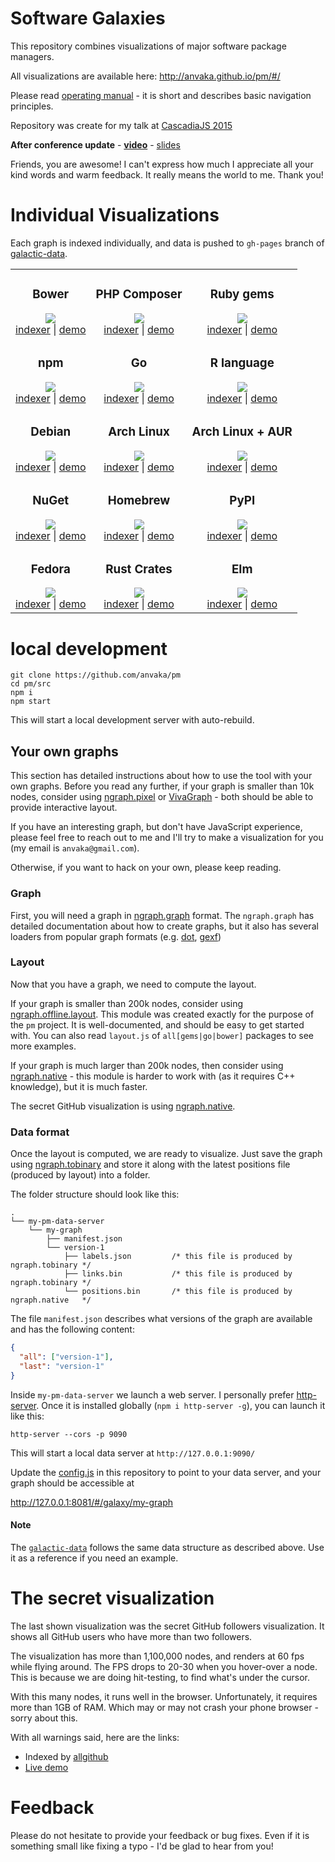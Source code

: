 # Software Galaxies

This repository combines visualizations of major software package managers.

All visualizations are available here: http://anvaka.github.io/pm/#/

Please read [operating manual](https://github.com/anvaka/pm/tree/master/about#software-galaxies-documentation) -
it is short and describes basic navigation principles.

Repository was create for my talk at [CascadiaJS 2015](http://2015.cascadiajs.com/browser/)

**After conference update** - [**video**](https://www.youtube.com/watch?v=vZ6Yhlxv7Os) -
[slides](http://anvaka.github.io/talks/cascadia2015/#/)

Friends, you are awesome! I can't express how much I appreciate all your
kind words and warm feedback. It really means the world to me. Thank you!

# Individual Visualizations

Each graph is indexed individually, and data is pushed to `gh-pages` branch
of [galactic-data](https://github.com/anvaka/galactic-data).

<table>
  <tbody>
    <tr>
      <td align="center">
        <h3>Bower</h3>
        <a href="http://anvaka.github.io/pm/#/galaxy/bower?l=1">
          <img src="https://raw.githubusercontent.com/wiki/anvaka/pm/images/bower_fly_first.png">
        </a><br />
        <a href="https://github.com/anvaka/allbower">indexer</a> |
        <a href="http://anvaka.github.io/pm/#/galaxy/bower?l=1">demo</a>
      </td>
      <td align="center">
        <h3>PHP Composer</h3>
        <a href="http://anvaka.github.io/pm/#/galaxy/composer?l=1">
          <img src="https://raw.githubusercontent.com/wiki/anvaka/pm/images/composer_fly_first.png">
        </a><br />
        <a href="https://github.com/anvaka/allcomposer">indexer</a> |
        <a href="http://anvaka.github.io/pm/#/galaxy/composer?l=1">demo</a>
      </td>
      <td align="center">
        <h3>Ruby gems</h3>
        <a href="http://anvaka.github.io/pm/#/galaxy/rubygems?l=1">
          <img src="https://raw.githubusercontent.com/wiki/anvaka/pm/images/ruby_fly_first.png">
        </a><br />
        <a href="https://github.com/anvaka/allgems">indexer</a> |
        <a href="http://anvaka.github.io/pm/#/galaxy/rubygems?l=1">demo</a>
      </td>
    </tr>
    <tr>
      <td align="center">
        <h3>npm</h3>
        <a href="http://anvaka.github.io/pm/#/galaxy/npm?l=1">
          <img src="https://raw.githubusercontent.com/wiki/anvaka/pm/images/npm_fly_first.png">
        </a><br />
        <a href="https://github.com/anvaka/allnpm">indexer</a> |
        <a href="http://anvaka.github.io/pm/#/galaxy/npm?l=1">demo</a>
      </td>
      <td align="center">
        <h3>Go</h3>
        <a href="http://anvaka.github.io/pm/#/galaxy/gosearch?l=1">
          <img src="https://raw.githubusercontent.com/wiki/anvaka/pm/images/go_fly_first.png">
        </a><br />
        <a href="https://github.com/anvaka/allgo">indexer</a> |
        <a href="http://anvaka.github.io/pm/#/galaxy/gosearch?l=1">demo</a>
      </td>
      <td align="center">
        <h3>R language</h3>
        <a href="http://anvaka.github.io/pm/#/galaxy/cran?cx=-2482&cy=-5685&cz=-291&lx=0.2264&ly=-0.6790&lz=0.4330&lw=0.5480&ml=200&s=2.75&l=1">
          <img src="https://raw.githubusercontent.com/wiki/anvaka/pm/images/cran_fly_first.png">
        </a><br />
        <a href="https://github.com/anvaka/allcran">indexer</a> |
        <a href="http://anvaka.github.io/pm/#/galaxy/cran?cx=-2482&cy=-5685&cz=-291&lx=0.2264&ly=-0.6790&lz=0.4330&lw=0.5480&ml=200&s=2.75&l=1">demo</a>
      </td>
    </tr>
    <tr>
      <td align="center">
        <h3>Debian</h3>
        <a href="https://anvaka.github.io/pm/#/galaxy/debian?cx=-201&cy=-6170&cz=-6841&lx=0.5676&ly=-0.7456&lz=0.2400&lw=0.2536&ml=150&s=1.75&l=1">
          <img src="https://raw.githubusercontent.com/wiki/anvaka/pm/images/debian_fly_first.png">
        </a><br />
        <a href="https://github.com/anvaka/alldebian">indexer</a> |
        <a href="https://anvaka.github.io/pm/#/galaxy/debian?cx=-201&cy=-6170&cz=-6841&lx=0.5676&ly=-0.7456&lz=0.2400&lw=0.2536&ml=150&s=1.75&l=1">demo</a>
      </td>
      <td align="center">
        <h3>Arch Linux</h3>
        <a href="https://anvaka.github.io/pm/#/galaxy/arch?cx=870&cy=-3968&cz=-2010&lx=0.7695&ly=-0.3554&lz=0.3109&lw=0.4299&ml=150&s=1.75&l=1&v=no-aur">
          <img src="https://raw.githubusercontent.com/wiki/anvaka/pm/images/archlinux_fly_first.png">
        </a><br />
        <a href="https://github.com/phiresky/crawl-arch">indexer</a> |
        <a href="https://anvaka.github.io/pm/#/galaxy/arch?cx=870&cy=-3968&cz=-2010&lx=0.7695&ly=-0.3554&lz=0.3109&lw=0.4299&ml=150&s=1.75&l=1&v=no-aur">demo</a>
      </td>
      <td align="center">
        <h3>Arch Linux + AUR</h3>
        <a href="https://anvaka.github.io/pm/#/galaxy/arch?cx=870&cy=-3968&cz=-2010&lx=0.7695&ly=-0.3554&lz=0.3109&lw=0.4299&ml=150&s=1.75&l=1&v=including-aur">
          <img src="https://raw.githubusercontent.com/wiki/anvaka/pm/images/archlinux_aur_fly_first.png">
        </a><br />
        <a href="https://github.com/phiresky/crawl-arch">indexer</a> |
        <a href="https://anvaka.github.io/pm/#/galaxy/arch?cx=2655&cy=859&cz=7898&lx=0.2160&ly=0.0620&lz=0.8560&lw=0.4656&ml=150&s=1.75&l=1&v=including-aur">demo</a>
      </td>
    </tr>
    <tr>
      <td align="center">
        <h3>NuGet</h3>
        <a href="https://anvaka.github.io/pm/#/galaxy/nuget?l=1">
          <img src="https://raw.githubusercontent.com/wiki/anvaka/pm/images/nuget_fly_first.png">
        </a><br />
        <a href="https://github.com/anvaka/allnuget">indexer</a> |
        <a href="https://anvaka.github.io/pm/#/galaxy/nuget?l=1">demo</a>
      </td>
      <td align="center">
        <h3>Homebrew</h3>
        <a href="https://anvaka.github.io/pm/#/galaxy/brew?cx=-803&cy=-3622&cz=-1640&lx=0.3774&ly=-0.7360&lz=0.4338&lw=0.3573&ml=200&s=2.75&l=1">
          <img src="https://raw.githubusercontent.com/wiki/anvaka/pm/images/brew_fly_first.png">
        </a><br />
        <a href="https://github.com/anvaka/allbrew">indexer</a> |
        <a href="https://anvaka.github.io/pm/#/galaxy/brew?cx=-803&cy=-3622&cz=-1640&lx=0.3774&ly=-0.7360&lz=0.4338&lw=0.3573&ml=200&s=2.75&l=1">demo</a>
      </td>
      <td align="center">
        <h3>PyPI</h3>
        <a href="https://anvaka.github.io/pm/#/galaxy/python?cx=-2700&cy=377&cz=5622&lx=-0.0869&ly=-0.2315&lz=-0.0338&lw=0.9684&ml=150&s=1.75&l=1">
          <img src="https://raw.githubusercontent.com/wiki/anvaka/pm/images/composer_fly_first.png">
        </a><br />
        <a href="https://github.com/anvaka/allpypi">indexer</a> |
        <a href="https://anvaka.github.io/pm/#/galaxy/python?cx=-2700&cy=377&cz=5622&lx=-0.0869&ly=-0.2315&lz=-0.0338&lw=0.9684&ml=150&s=1.75&l=1">demo</a>
      </td>
    </tr>
    <tr>
      <td align="center">
        <h3>Fedora</h3>
        <a href="https://anvaka.github.io/pm/#/galaxy/fedora?cx=1539&cy=409&cz=7141&lx=0.0164&ly=0.1453&lz=-0.0027&lw=0.9892&ml=150&s=1.75&l=1">
          <img src="https://raw.githubusercontent.com/wiki/anvaka/pm/images/debian_fly_first.png">
        </a><br />
        <a href="https://github.com/shaded-enmity/allrpm">indexer</a> |
        <a href="https://anvaka.github.io/pm/#/galaxy/fedora?cx=1539&cy=409&cz=7141&lx=0.0164&ly=0.1453&lz=-0.0027&lw=0.9892&ml=150&s=1.75&l=1">demo</a>
      </td>
      <td align="center">
        <h3>Rust Crates</h3>
        <a href="https://anvaka.github.io/pm/#/galaxy/crates?cx=6617&cy=467&cz=353&lx=0.0169&ly=0.7328&lz=0.0495&lw=0.6785&ml=200&s=1.75&l=1&v=2020-02-19T00-00-00Z">
          <img src="https://i.imgur.com/vAPK5lT.png">
        </a><br />
        <a href="https://github.com/brandly/allcrates">indexer</a> |
        <a href="https://anvaka.github.io/pm/#/galaxy/crates?cx=6617&cy=467&cz=353&lx=0.0169&ly=0.7328&lz=0.0495&lw=0.6785&ml=200&s=1.75&l=1&v=2020-02-19T00-00-00Z">demo</a>
      </td>
      <td align="center">
        <h3>Elm</h3>
        <a href="https://anvaka.github.io/pm/#/galaxy/elm?cx=-247&cy=-1794&cz=1804&lx=0.4062&ly=0.1564&lz=-0.3016&lw=0.8483&ml=150&s=1.75&l=1&v=2020-02-21T00-00-00Z">
          <img src="https://i.imgur.com/44Sj8Js.png">
        </a><br />
        <a href="https://github.com/brandly/allelm">indexer</a> |
        <a href="https://anvaka.github.io/pm/#/galaxy/elm?cx=-247&cy=-1794&cz=1804&lx=0.4062&ly=0.1564&lz=-0.3016&lw=0.8483&ml=150&s=1.75&l=1&v=2020-02-21T00-00-00Z">demo</a>
      </td>
    </tr>
  </tbody>
</table>

# local development

```
git clone https://github.com/anvaka/pm
cd pm/src
npm i
npm start
```

This will start a local development server with auto-rebuild.

## Your own graphs

This section has detailed instructions about how to use the tool
with your own graphs. Before you read any further, if your graph
is smaller than 10k nodes, consider using [ngraph.pixel](https://github.com/anvaka/ngraph.pixel)
or [VivaGraph](https://github.com/anvaka/VivaGraphJS) - both should
be able to provide interactive layout.

If you have an interesting graph, but don't have JavaScript experience,
please feel free to reach out to me and I'll try to make a visualization
for you (my email is `anvaka@gmail.com`).

Otherwise, if you want to hack on your own, please keep reading.

### Graph

First, you will need a graph in [ngraph.graph](https://github.com/anvaka/ngraph.graph)
format. The `ngraph.graph` has detailed documentation about how to create graphs,
but it also has several loaders from popular graph formats (e.g. [dot](https://github.com/anvaka/ngraph.fromdot),
[gexf](https://github.com/anvaka/ngraph.gexf))

### Layout

Now that you have a graph, we need to compute the layout.

If your graph is smaller than 200k nodes, consider using [ngraph.offline.layout](https://github.com/anvaka/ngraph.offline.layout). This module was
created exactly for the purpose of the `pm` project. It is well-documented, and
should be easy to get started with. You can also read `layout.js` of `all[gems|go|bower]`
packages to see more examples.

If your graph is much larger than 200k nodes, then consider using
[ngraph.native](https://github.com/anvaka/ngraph.native) - this module
is harder to work with (as it requires C++ knowledge), but it is much
faster.

The secret GitHub visualization is using [ngraph.native](https://github.com/anvaka/ngraph.native).

### Data format

Once the layout is computed, we are ready to visualize. Just save the graph using
[ngraph.tobinary](https://github.com/anvaka/ngraph.tobinary#ngraphtobinary)
and store it along with the latest positions file (produced by layout) into a folder.

The folder structure should look like this:

```
.
└── my-pm-data-server
    └── my-graph
        ├── manifest.json
        └── version-1
            ├── labels.json         /* this file is produced by ngraph.tobinary */
            ├── links.bin           /* this file is produced by ngraph.tobinary */
            └── positions.bin       /* this file is produced by ngraph.native   */
```

The file `manifest.json` describes what versions of the graph are available and has the following
content:

``` json
{
  "all": ["version-1"],
  "last": "version-1"
}
```

Inside `my-pm-data-server` we launch a web server. I personally prefer [http-server](https://www.npmjs.com/package/http-server). Once it is installed globally (`npm i http-server -g`), you can launch it like this:

```
http-server --cors -p 9090
```

This will start a local data server at `http://127.0.0.1:9090/`

Update the [config.js](https://github.com/anvaka/pm/blob/master/src/config.js) in
this repository to point to your data server, and your graph should be accessible at

http://127.0.0.1:8081/#/galaxy/my-graph


#### Note
The [`galactic-data`](https://github.com/anvaka/galactic-data/tree/gh-pages/npm) follows the same
data structure as described above. Use it as a reference if you need an example.

# The secret visualization

The last shown visualization was the secret GitHub followers visualization.
It shows all GitHub users who have more than two followers.

The visualization has more than 1,100,000 nodes, and renders
at 60 fps while flying around. The FPS drops to 20-30 when you hover-over
a node. This is because we are doing hit-testing,
to find what's under the cursor.

With this many nodes, it runs well in the browser. Unfortunately,
it requires more than 1GB of RAM. Which may or may not crash
your phone browser - sorry about this.

With all warnings said, here are the links:
* Indexed by [allgithub](https://github.com/anvaka/allgithub)
* [Live demo](http://anvaka.github.io/pm/#/galaxy/github?l=1)

# Feedback

Please do not hesitate to provide your feedback or bug fixes.
Even if it is something small like fixing a typo - I'd be glad to
hear from you!
